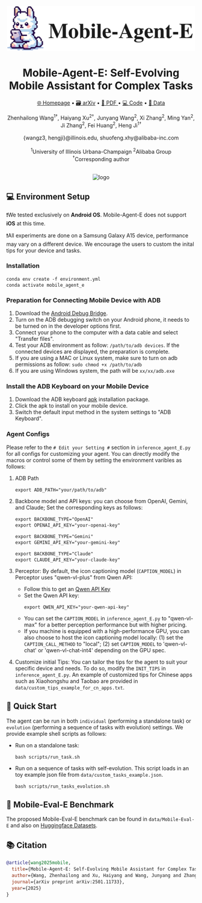 <p align="center">
  <img src="static/images/logo.png" alt="logo" width="500">
</p>

<div align="center">
  <h1>Mobile-Agent-E: Self-Evolving Mobile Assistant for Complex Tasks</h1>
</div>

<!-- # Mobile-Agent-E: Self-Evolving Mobile Assistant for Complex Tasks -->
<!-- <div align="center">
    <a href="https://huggingface.co/spaces/junyangwang0410/Mobile-Agent"><img src="https://huggingface.co/datasets/huggingface/badges/raw/main/open-in-hf-spaces-sm-dark.svg" alt="Open in Spaces"></a>
    <a href="https://modelscope.cn/studios/wangjunyang/Mobile-Agent-v2"><img src="assets/Demo-ModelScope-brightgreen.svg" alt="Demo ModelScope"></a>
  <a href="https://arxiv.org/abs/2406.01014 "><img src="https://img.shields.io/badge/Arxiv-2406.01014-b31b1b.svg?logo=arXiv" alt=""></a>
  <a href="https://huggingface.co/papers/2406.01014"><img src="https://img.shields.io/badge/🤗-Paper%20In%20HF-red.svg" alt=""></a>
</div>
<br> -->
<p align="center">
<a href="https://x-plug.github.io/MobileAgent">🌐 Homepage</a>
•
<a href="https://arxiv.org/abs/2501.11733">🗃️ arXiv</a>
•
<a href="https://x-plug.github.io/MobileAgent/Mobile-Agent-E/static/pdf/mobile_agent_e_jan20_arxiv.pdf">📃 PDF </a>
•
<a href="https://github.com/X-PLUG/MobileAgent/tree/main/Mobile-Agent-E" >💻 Code</a>
•
<a href="https://huggingface.co/datasets/mikewang/mobile_eval_e" >🤗 Data</a>


<div align="center">
Zhenhailong Wang<sup>1†</sup>, Haiyang Xu<sup>2†</sup>, Junyang Wang<sup>2</sup>, Xi Zhang<sup>2</sup>,
Ming Yan<sup>2</sup>, Ji Zhang<sup>2</sup>, Fei Huang<sup>2</sup>, Heng Ji<sup>1†</sup>
</div>
<br>
<div align="center">
{wangz3, hengji}@illinois.edu, shuofeng.xhy@alibaba-inc.com
</div>
<br>
<div align="center">
<sup>1</sup>University of Illinois Urbana-Champaign   <sup>2</sup>Alibaba Group
</div>
<div align="center">
<sup>†</sup>Corresponding author
</div>
<br>

<p align="center">
  <img src="static/images/new_teaser.png" alt="logo" width="900">
</p>

## 💻 Environment Setup
❗We tested exclusively on **Android OS**. Mobile-Agent-E does not support **iOS** at this time.

❗All experiments are done on a Samsung Galaxy A15 device, performance may vary on a different device. We encourage the users to custom the inital tips for your device and tasks.

### Installation
```
conda env create -f environment.yml
conda activate mobile_agent_e
```

### Preparation for Connecting Mobile Device with ADB

1. Download the [Android Debug Bridge](https://developer.android.com/tools/releases/platform-tools?hl=en).
2. Turn on the ADB debugging switch on your Android phone, it needs to be turned on in the developer options first.
3. Connect your phone to the computer with a data cable and select "Transfer files".
4. Test your ADB environment as follow: ```/path/to/adb devices```. If the connected devices are displayed, the preparation is complete.
5. If you are using a MAC or Linux system, make sure to turn on adb permissions as follow: ```sudo chmod +x /path/to/adb```
6. If you are using Windows system, the path will be ```xx/xx/adb.exe```

### Install the ADB Keyboard on your Mobile Device
1. Download the ADB keyboard [apk](https://github.com/senzhk/adbkeyboard/blob/master/adbkeyboard.apk) installation package.
2. Click the apk to install on your mobile device.
3. Switch the default input method in the system settings to "ADB Keyboard".

### Agent Configs
Please refer to the `# Edit your Setting #` section in `inference_agent_E.py` for all configs for customizing your agent. You can directly modify the macros or control some of them by setting the environment varibles as follows:

1. ADB Path
    ```
    export ADB_PATH="your/path/to/adb"
    ```
2. Backbone model and API keys: you can choose from OpenAI, Gemini, and Claude; Set the corresponding keys as follows:
    ```
    export BACKBONE_TYPE="OpenAI"
    export OPENAI_API_KEY="your-openai-key"
    ```
    ```
    export BACKBONE_TYPE="Gemini"
    export GEMINI_API_KEY="your-gemini-key"
    ```
    ```
    export BACKBONE_TYPE="Claude"
    export CLAUDE_API_KEY="your-claude-key"
    ```
3. Perceptor: By default, the icon captioning model (`CAPTION_MODEL`) in Perceptor uses "qwen-vl-plus" from Qwen API:
    - Follow this to get an [Qwen API Key](https://help.aliyun.com/document_detail/2712195.html?spm=a2c4g.2712569.0.0.5d9e730aymB3jH) 
    - Set the Qwen API key:
        ```
        export QWEN_API_KEY="your-qwen-api-key"
        ```
    - You can set the `CAPTION_MODEL` in `inference_agent_E.py` to "qwen-vl-max" for a better perception performance but with higher pricing.
    - If you machine is equipped with a high-performance GPU, you can also choose to host the icon captioning model locally: (1) set the `CAPTION_CALL_METHOD` to "local"; (2) set `CAPTION_MODEL` to 'qwen-vl-chat' or 'qwen-vl-chat-int4' depending on the GPU spec.

4. Customize initial Tips: You can tailor the tips for the agent to suit your specific device and needs. To do so, modify the `INIT_TIPS` in `inference_agent_E.py`. An example of customized tips for Chinese apps such as Xiaohongshu and Taobao are provided in `data/custom_tips_example_for_cn_apps.txt`.

## 🚀 Quick Start

The agent can be run in both `individual` (performing a standalone task) or `evolution` (performing a sequence of tasks with evolution) settings. We provide example shell scripts as follows:

- Run on a standalone task:
    ```
    bash scripts/run_task.sh
    ```

- Run on a sequence of tasks with self-evolution. This script loads in an toy example json file from `data/custom_tasks_example.json`.
    ```
    bash scripts/run_tasks_evolution.sh
    ```

## 🤗 Mobile-Eval-E Benchmark
The proposed Mobile-Eval-E benchmark can be found in `data/Mobile-Eval-E` and also on [Huggingface Datasets](https://huggingface.co/datasets/mikewang/mobile_eval_e).


## 📚 Citation

```bibtex
@article{wang2025mobile,
  title={Mobile-Agent-E: Self-Evolving Mobile Assistant for Complex Tasks},
  author={Wang, Zhenhailong and Xu, Haiyang and Wang, Junyang and Zhang, Xi and Yan, Ming and Zhang, Ji and Huang, Fei and Ji, Heng},
  journal={arXiv preprint arXiv:2501.11733},
  year={2025}
}
```